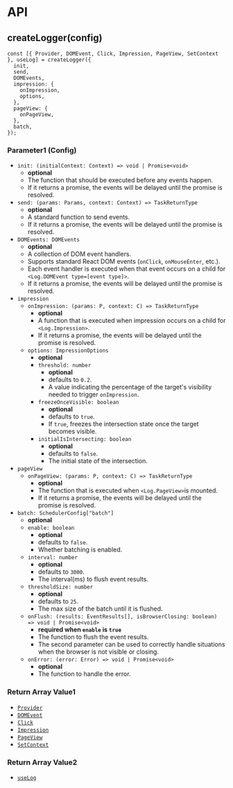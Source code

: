 # API

## createLogger(config)

```tsx
const [{ Provider, DOMEvent, Click, Impression, PageView, SetContext }, useLog] = createLogger({
  init,
  send,
  DOMEvents,
  impression: {
    onImpression,
    options,
  },
  pageView: {
    onPageView,
  },
  batch,
});
```

### Parameter1 (Config)

- `init: (initialContext: Context) => void | Promise<void>`
  - **optional**
  - The function that should be executed before any events happen.
  - If it returns a promise, the events will be delayed until the promise is resolved.
- `send: (params: Params, context: Context) => TaskReturnType`
  - **optional**
  - A standard function to send events.
  - If it returns a promise, the events will be delayed until the promise is resolved.
- `DOMEvents: DOMEvents`
  - **optional**
  - A collection of DOM event handlers.
  - Supports standard React DOM events (`onClick`, `onMouseEnter`, etc.).
  - Each event handler is executed when that event occurs on a child for `<Log.DOMEvent type=[event type]>`.
  - If it returns a promise, the events will be delayed until the promise is resolved.
- `impression`
  - `onImpression: (params: P, context: C) => TaskReturnType`
    - **optional**
    - A function that is executed when impression occurs on a child for `<Log.Impression>`.
    - If it returns a promise, the events will be delayed until the promise is resolved.
  - `options: ImpressionOptions`
    - **optional**
    - `threshold: number`
      - **optional**
      - defaults to `0.2`.
      - A value indicating the percentage of the target's visibility needed to trigger `onImpression`.
    - `freezeOnceVisible: boolean`
      - **optional**
      - defaults to `true`.
      - If `true`, freezes the intersection state once the target becomes visible.
    - `initialIsIntersecting: boolean`
      - **optional**
      - defaults to `false`.
      - The initial state of the intersection.
- `pageView`
  - `onPageView: (params: P, context: C) => TaskReturnType`
    - **optional**
    - The function that is executed when `<Log.PageView>`is mounted.
    - If it returns a promise, the events will be delayed until the promise is resolved.
- `batch: SchedulerConfig["batch"]`
  - **optional**
  - `enable: boolean`
    - **optional**
    - defaults to `false`.
    - Whether batching is enabled.
  - `interval: number`
    - **optional**
    - defaults to `3000`.
    - The interval(ms) to flush event results.
  - `thresholdSize: number`
    - **optional**
    - defaults to `25`.
    - The max size of the batch until it is flushed.
  - `onFlush: (results: EventResults[], isBrowserClosing: boolean) => void | Promise<void>`
    - **required when `enable` is `true`**
    - The function to flush the event results.
    - The second parameter can be used to correctly handle situations when the browser is not visible or closing.
  - `onError: (error: Error) => void | Promise<void>`
    - **optional**
    - The function to handle the error.

### Return Array Value1

- [`Provider`](./components.md##Provider)
- [`DOMEvent`](./components.md##DOMEvent)
- [`Click`](./components.md##Click)
- [`Impression`](./components.md##Impression)
- [`PageView`](./components.md##PageView)
- [`SetContext`](./components.md##SetContext)

### Return Array Value2

- [`useLog`](./hook.md)
